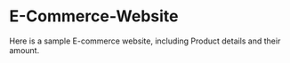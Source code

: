 # E-Commerce-Website
Here is a sample E-commerce website, including Product details and their amount.
